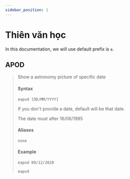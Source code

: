 ```yaml
---
sidebar_position: 1
---
```


# Thiên văn học

In this documentation, we will use default prefix is `e`.

## APOD

> Show a astronomy picture of specific date
>
> #### Syntax
>
> `eapod [DD/MM/YYYY]`
>
> If you don't provide a date, default will be that date.
>
> The date must after 16/06/1995
>
> #### Aliases
>
> `none`
>
> #### Example
>
> `eapod 09/12/2020`
>
> `eapod`
